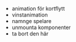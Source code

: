 + animation för kortflytt
+ vinstanimation
+ namnge spelare
+ unmounta komponenter
+ ta bort den här

